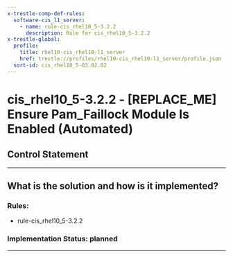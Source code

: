 ```yaml
---
x-trestle-comp-def-rules:
  software-cis_l1_server:
    - name: rule-cis_rhel10_5-3.2.2
      description: Rule for cis_rhel10_5-3.2.2
x-trestle-global:
  profile:
    title: rhel10-cis_rhel10-l1_server
    href: trestle://profiles/rhel10-cis_rhel10-l1_server/profile.json
  sort-id: cis_rhel10_5-03.02.02
---
```


# cis_rhel10_5-3.2.2 - \[REPLACE_ME\] Ensure Pam_Faillock Module Is Enabled (Automated)

## Control Statement

______________________________________________________________________

## What is the solution and how is it implemented?

<!-- For implementation status enter one of: implemented, partial, planned, alternative, not-applicable -->

<!-- Note that the list of rules under ### Rules: is read-only and changes will not be captured after assembly to JSON -->

<!-- Add control implementation description here for control: cis_rhel10_5-3.2.2 -->

### Rules:

  - rule-cis_rhel10_5-3.2.2

### Implementation Status: planned

______________________________________________________________________
